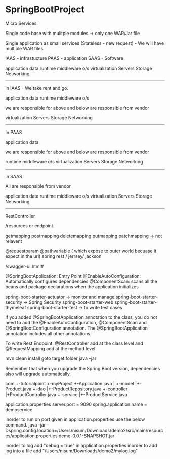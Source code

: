 # SpringBootProject


Micro Services:

Single code base with mulitple modules -> only one WAR/Jar file

Single application as small services (Stateless - new request) - We will have multiple WAR files.


IAAS  - infrastucture
PAAS  - application
SAAS  - Software


application
data
runtime
middleware
o/s
virtualization
Servers
Storage
Networking




--------------------------------------------------------------------
in IAAS   - We take rent and go.

application
data
runtime
middleware
o/s

we are responsible for above and below are responsible from vendor

virtualization
Servers
Storage
Networking


--------------------------------------------------------------------


In PAAS

application
data

we are responsible for above and below are responsible from vendor

runtime
middleware
o/s
virtualization
Servers
Storage
Networking



--------------------------------------------------------------------


in SAAS

All are responsible from vendor

application
data
runtime
middleware
o/s
virtualization
Servers
Storage
Networking


__________________________

RestController


/resources or endpoint.

getmapping
postmapping
deletemapping
putmapping
patchmapping -> not relavent

@requestparam
@pathvariable ( which expose to outer world becuase it expect in the url)
spring rest / jerrsey/ jackson

/swagger-ui.html#


@SpringBootApplication: Entry Point
@EnableAutoConfiguration: Automatically configures dependencies
@ComponentScan: scans all the beans and package declarations when the application initializes



spring-boot-starter-actuator -> monitor and manage
spring-boot-starter-security -> Spring Security
spring-boot-starter-web
spring-boot-starter-thymeleaf
spring-boot-starter-test -> to write test cases


If you added @SpringBootApplication annotation to the class, you do not need to add the @EnableAutoConfiguration, @ComponentScan and @SpringBootConfiguration annotation.
The @SpringBootApplication annotation includes all other annotations.

To write Rest Endpoint:  @RestController add at the class level and @RequestMapping add at the method level.


mvn clean install
goto target folder
java –jar


Remember that when you upgrade the Spring Boot version, dependencies also will upgrade automatically.


com
+-tutorialpoint
	+-myProject
		+-Application.java
		|
		+-model
		|+-Product.java
		+-dao
		|+-ProductRepository.java
		+-controller
		|+ProductController.java
		+-service
		|+-ProductService.java



application.properties
   server.port = 9090
   spring.application.name = demoservice

inorder to run on port given in application.properties use the below command.
	java -jar -Dspring.config.location=/Users/nisum/Downloads/demo2/src/main/resources/application.properties demo-0.0.1-SNAPSHOT.jar


inorder to log add "debug = true" in application.properties
inorder to add log into a file add "/Users/nisum/Downloads/demo2/mylog.log"